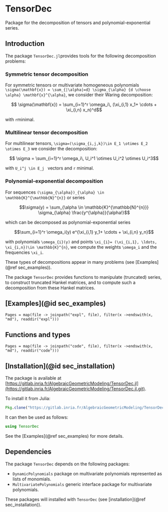 # TensorDec

Package for the decomposition of tensors and polynomial-exponential series.

## Introduction

The package `TensorDec.jl`provides tools for the following decomposition problems:

### Symmetric tensor decomposition
For symmetric tensors or multivariate homogeneous polynomials ``\sigma(\mathbf{x}) = \sum_{|\alpha|=d} \sigma_{\alpha} {d \choose \alpha} \mathbf{x}^{\alpha}``, we consider their Waring decomposition:
```math
    \sigma(\mathbf{x}) = \sum_{i=1}^r \omega_i\, (\xi_{i,1} x_1+ \cdots + \xi_{i,n} x_n)^d
```
with `r`minimal.
    
### Multilinear tensor decomposition    
For multilinear tensors, ``\sigma=(\sigma_{i,j,k})\in E_1 \otimes E_2 \otimes E_3``
we consider the decomposition:
```math
    \sigma = \sum_{i=1}^r \omega_i\, U_i^1 \otimes U_i^2 \otimes U_i^3
```    
with ``U_i^j \in E_j `` vectors and `r` minimal.

    
### Polynomial-exponential decomposition        
For sequences ``(\sigma_{\alpha})_{\alpha} \in \mathbb{K}^{\mathbb{N}^{n}}`` or series 
```math
\sigma(y) = \sum_{\alpha \in \mathbb{K}^{\mathbb{N}^{n}}} \sigma_{\alpha} \frac{y^{\alpha}}{\alpha!}
```
which can be decomposed as polynomial-exponential series 
```math
\sum_{i=1}^r \omega_i(y) e^{\xi_{i,1} y_1+ \cdots + \xi_{i,n} y_n}
```
with polynomials ``\omega_{i}(y)`` and points ``\xi_{i}= (\xi_{i,1}, \ldots, \xi_{i,n})\in \mathbb{K}^{n}``, we compute the weights ``\omega_i`` and the frequencies ``\xi_i``.


These types of decompositions appear in many problems (see [Examples](@ref sec_examples)). 

The package `TensorDec` provides functions to manipulate (truncated) series, to construct truncated Hankel matrices, and to compute such a decomposition from these Hankel matrices.

## [Examples](@id sec_examples)

```@contents
Pages = map(file -> joinpath("expl", file), filter(x ->endswith(x, "md"), readdir("expl")))
```


## Functions and types

```@contents
Pages = map(file -> joinpath("code", file), filter(x ->endswith(x, "md"), readdir("code"))) 
```

## [Installation](@id sec_installation)

The package is available at [https://gitlab.inria.fr/AlgebraicGeometricModeling/TensorDec.jl](https://gitlab.inria.fr/AlgebraicGeometricModeling/TensorDec.jl.git).


To install it from Julia:
```julia
Pkg.clone("https://gitlab.inria.fr/AlgebraicGeometricModeling/TensorDec.jl.git")
```
It can then be used as follows:
```julia
using TensorDec
```
See the [Examples](@ref sec_examples) for more details.


## Dependencies

The package `TensorDec` depends on the following packages:

- `DynamicPolynomials` package on multivariate polynomials represented as lists of monomials.
- `MultivariatePolynomials` generic interface package for multivariate polynomials.

These packages will installed with `TensorDec`  (see [installation](@ref sec_installation)).

        
